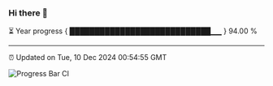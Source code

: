 ### Hi there 👋

⏳ Year progress { ████████████████████████████▁▁ } 94.00 %

---

⏰ Updated on Tue, 10 Dec 2024 00:54:55 GMT

![Progress Bar CI](https://github.com/Shyam-Makwana/GitHub-Actions-Demo/workflows/Progress%20Bar%20CI/badge.svg)
